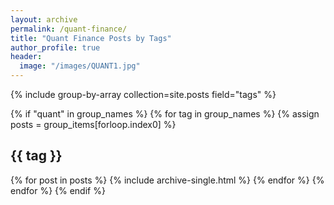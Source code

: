```yaml
---
layout: archive
permalink: /quant-finance/
title: "Quant Finance Posts by Tags"
author_profile: true
header:
  image: "/images/QUANT1.jpg"
---
```


{% include group-by-array collection=site.posts field="tags" %}

{% if "quant" in group_names %}
{% for tag in group_names %}
  {% assign posts = group_items[forloop.index0] %}
  <h2 id="{{ tag | slugify }}" class="archive__subtitle">{{ tag }}</h2>
  {% for post in posts %}
    {% include archive-single.html %}
  {% endfor %}
{% endfor %}
{% endif %}
